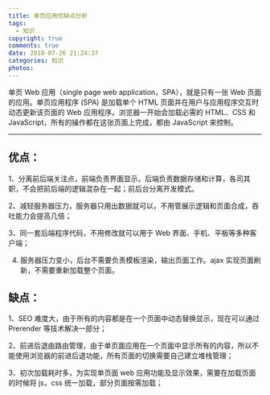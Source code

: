 ```yaml
---
title: 单页应用优缺点分析
tags:
  - 知识
copyright: true
comments: true
date: 2018-07-26 21:24:37
categories: 知识
photos:
---
```


单页 Web 应用（single page web application，SPA），就是只有一张 Web 页面的应用。单页应用程序 (SPA) 是加载单个 HTML 页面并在用户与应用程序交互时动态更新该页面的 Web 应用程序。浏览器一开始会加载必需的 HTML、CSS 和 JavaScript，所有的操作都在这张页面上完成，都由 JavaScript 来控制。

---

<!--more-->

## 优点：

1、分离前后端关注点，前端负责界面显示，后端负责数据存储和计算，各司其职，不会把前后端的逻辑混杂在一起；前后台分离开发模式。

2、减轻服务器压力，服务器只用出数据就可以，不用管展示逻辑和页面合成，吞吐能力会提高几倍；

3、同一套后端程序代码，不用修改就可以用于 Web 界面、手机、平板等多种客户端；

4. 服务器压力变小，后台不需要负责模板渲染，输出页面工作。ajax 实现页面刷新，不需要重新加载整个页面。

## 缺点：

1、SEO 难度大，由于所有的内容都是在一个页面中动态替换显示，现在可以通过 Prerender 等技术解决一部分；

2、前进后退由路由管理，由于单页面应用在一个页面中显示所有的内容，所以不能使用浏览器的前进后退功能，所有页面的切换需要自己建立堆栈管理；

3、初次加载耗时多，为实现单页面 web 应用功能及显示效果，需要在加载页面的时候将 js，css 统一加载，部分页面按需加载；
